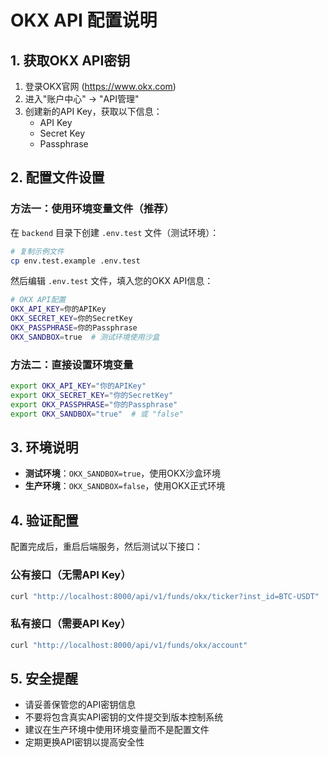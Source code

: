 # OKX API 配置说明

## 1. 获取OKX API密钥

1. 登录OKX官网 (https://www.okx.com)
2. 进入"账户中心" -> "API管理"
3. 创建新的API Key，获取以下信息：
   - API Key
   - Secret Key  
   - Passphrase

## 2. 配置文件设置

### 方法一：使用环境变量文件（推荐）

在 `backend` 目录下创建 `.env.test` 文件（测试环境）：

```bash
# 复制示例文件
cp env.test.example .env.test
```

然后编辑 `.env.test` 文件，填入您的OKX API信息：

```bash
# OKX API配置
OKX_API_KEY=你的APIKey
OKX_SECRET_KEY=你的SecretKey
OKX_PASSPHRASE=你的Passphrase
OKX_SANDBOX=true  # 测试环境使用沙盒
```

### 方法二：直接设置环境变量

```bash
export OKX_API_KEY="你的APIKey"
export OKX_SECRET_KEY="你的SecretKey"
export OKX_PASSPHRASE="你的Passphrase"
export OKX_SANDBOX="true"  # 或 "false"
```

## 3. 环境说明

- **测试环境**：`OKX_SANDBOX=true`，使用OKX沙盒环境
- **生产环境**：`OKX_SANDBOX=false`，使用OKX正式环境

## 4. 验证配置

配置完成后，重启后端服务，然后测试以下接口：

### 公有接口（无需API Key）
```bash
curl "http://localhost:8000/api/v1/funds/okx/ticker?inst_id=BTC-USDT"
```

### 私有接口（需要API Key）
```bash
curl "http://localhost:8000/api/v1/funds/okx/account"
```

## 5. 安全提醒

- 请妥善保管您的API密钥信息
- 不要将包含真实API密钥的文件提交到版本控制系统
- 建议在生产环境中使用环境变量而不是配置文件
- 定期更换API密钥以提高安全性 